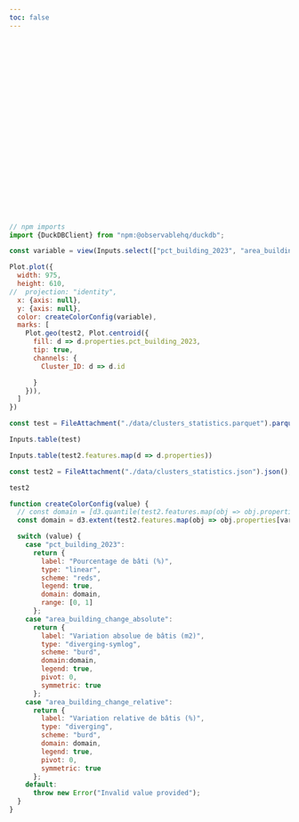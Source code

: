 ```yaml
---
toc: false
---
```


<div class="hero">
  <h1>CRaTT</h1>
</div>

```js
// npm imports
import {DuckDBClient} from "npm:@observablehq/duckdb";
```

```js
const variable = view(Inputs.select(["pct_building_2023", "area_building_change_absolute", "area_building_change_relative"], {value: "pct_building_2023", label: "Choisissez la variable à afficher"}));
```

```js
Plot.plot({
  width: 975,
  height: 610,
//  projection: "identity",
  x: {axis: null},
  y: {axis: null},
  color: createColorConfig(variable),
  marks: [
    Plot.geo(test2, Plot.centroid({
      fill: d => d.properties.pct_building_2023,
      tip: true,
      channels: {
        Cluster_ID: d => d.id

      }
    })),
  ]
})
```



<!-- QUERIES SQL -->

```js
const test = FileAttachment("./data/clusters_statistics.parquet").parquet();

```

```js
Inputs.table(test)
```

```js
Inputs.table(test2.features.map(d => d.properties))
```


```js
const test2 = FileAttachment("./data/clusters_statistics.json").json();
```

```js
test2
```


```js
function createColorConfig(value) {
  // const domain = [d3.quantile(test2.features.map(obj => obj.properties[variable]), 0.1), d3.quantile(test2.features.map(obj => obj.properties[variable]), 0.9)]
  const domain = d3.extent(test2.features.map(obj => obj.properties[variable]))

  switch (value) {
    case "pct_building_2023":
      return {
        label: "Pourcentage de bâti (%)",
        type: "linear",
        scheme: "reds",
        legend: true,
        domain: domain,
        range: [0, 1]
      };
    case "area_building_change_absolute":
      return {
        label: "Variation absolue de bâtis (m2)",
        type: "diverging-symlog",
        scheme: "burd",
        domain:domain,
        legend: true,
        pivot: 0,
        symmetric: true
      };
    case "area_building_change_relative":
      return {
        label: "Variation relative de bâtis (%)",
        type: "diverging",
        scheme: "burd",
        domain: domain,
        legend: true,
        pivot: 0,
        symmetric: true
      };
    default:
      throw new Error("Invalid value provided");
  }
}
```


<style>

.hero {
  display: flex;
  flex-direction: column;
  align-items: center;
  font-family: var(--sans-serif);
  margin: 4rem 0 8rem;
  text-wrap: balance;
  text-align: center;
}

.hero h1 {
  margin: 1rem 0;
  padding: 1rem 0;
  max-width: none;
  font-size: 14vw;
  font-weight: 900;
  line-height: 1;
  background: linear-gradient(30deg, var(--theme-foreground-focus), currentColor);
  -webkit-background-clip: text;
  -webkit-text-fill-color: transparent;
  background-clip: text;
}

.hero h2 {
  margin: 0;
  max-width: 34em;
  font-size: 20px;
  font-style: initial;
  font-weight: 500;
  line-height: 1.5;
  color: var(--theme-foreground-muted);
}

@media (min-width: 640px) {
  .hero h1 {
    font-size: 90px;
  }
}

</style>
